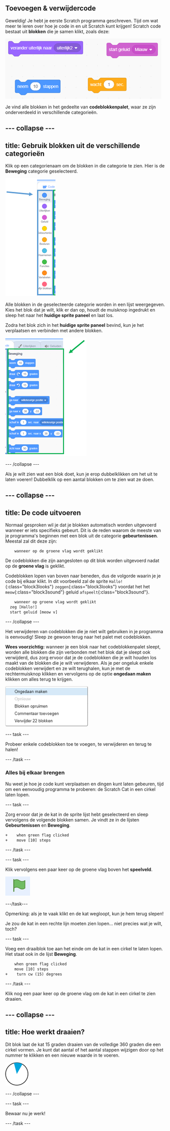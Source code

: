 ## Toevoegen & verwijdercode

Geweldig! Je hebt je eerste Scratch programma geschreven. Tijd om wat meer te leren over hoe je code in en uit Scratch kunt krijgen! Scratch code bestaat uit **blokken** die je samen klikt, zoals deze:

![](images/code1.png)

Je vind alle blokken in het gedeelte van **codeblokkenpalet**, waar ze zijn onderverdeeld in verschillende categorieën.

--- collapse ---
---
title: Gebruik blokken uit de verschillende categorieën
---

Klik op een categorienaam om de blokken in die categorie te zien. Hier is de **Beweging** categorie geselecteerd.

![](images/code2a.png)

Alle blokken in de geselecteerde categorie worden in een lijst weergegeven. Kies het blok dat je wilt, klik er dan op, houdt de muisknop ingedrukt en sleep het naar het **huidige sprite paneel** en laat los.

Zodra het blok zich in het **huidige sprite paneel** bevind, kun je het verplaatsen en verbinden met andere blokken.

![](images/code2b.png)

--- /collapse ---

Als je wilt zien wat een blok doet, kun je erop dubbelklikken om het uit te laten voeren! Dubbelklik op een aantal blokken om te zien wat ze doen.

--- collapse ---
---
title: De code uitvoeren
---

Normaal gesproken wil je dat je blokken automatisch worden uitgevoerd wanneer er iets specifieks gebeurt. Dit is de reden waarom de meeste van je programma's beginnen met een blok uit de categorie **gebeurtenissen**. Meestal zal dit deze zijn:

```blocks3
    wanneer op de groene vlag wordt geklikt
```

De codeblokken die zijn aangesloten op dit blok worden uitgevoerd nadat op de **groene vlag** is geklikt.

Codeblokken lopen van boven naar beneden, dus de volgorde waarin je je code bij elkaar klikt. In dit voorbeeld zal de sprite `Hallo!`{:class="block3looks"} `zeggen`{:class="block3looks"} voordat het het `meow`{:class="block3sound"} geluid `afspeelt`{:class="block3sound"}.


```blocks3
    wanneer op groene vlag wordt geklikt
  zeg [Hallo!]
  start geluid [meow v]
```

--- /collapse ---

Het verwijderen van codeblokken die je niet wilt gebruiken in je programma is eenvoudig! Sleep ze gewoon terug naar het palet met codeblokken.

**Wees voorzichtig:** wanneer je een blok naar het codeblokkenpalet sleept, worden alle blokken die zijn verbonden met het blok dat je sleept ook verwijderd, dus zorg ervoor dat je de codeblokken die je wilt houden los maakt van de blokken die je wilt verwijderen. Als je per ongeluk enkele codeblokken verwijdert en ze wilt terughalen, kun je met de rechtermuisknop klikken en vervolgens op de optie **ongedaan maken** klikken om alles terug te krijgen.

![](images/code6.png)

--- task ---

Probeer enkele codeblokken toe te voegen, te verwijderen en terug te halen!

--- /task ---

### Alles bij elkaar brengen

Nu weet je hoe je code kunt verplaatsen en dingen kunt laten gebeuren, tijd om een eenvoudig programma te proberen: de Scratch Cat in een cirkel laten lopen.

--- task ---

Zorg ervoor dat je de kat in de sprite lijst hebt geselecteerd en sleep vervolgens de volgende blokken samen. Je vindt ze in de lijsten **Gebeurtenissen** en **Beweging**.

```blocks3
+    when green flag clicked
+    move [10] steps
```

--- /task ---

--- task ---

Klik vervolgens een paar keer op de groene vlag boven het **speelveld**.

![](images/code7.png)

---/task---

Opmerking: als je te vaak klikt en de kat wegloopt, kun je hem terug slepen!

Je zou de kat in een rechte lijn moeten zien lopen... niet precies wat je wilt, toch?

--- task ---

Voeg een draaiblok toe aan het einde om de kat in een cirkel te laten lopen. Het staat ook in de lijst **Beweging**.

```blocks3
    when green flag clicked
    move [10] steps
+    turn cw (15) degrees
```

--- /task ---

Klik nog een paar keer op de groene vlag om de kat in een cirkel te zien draaien.

--- collapse ---
---
title: Hoe werkt draaien?
---

Dit blok laat de kat 15 graden draaien van de volledige 360 graden die een cirkel vormen. Je kunt dat aantal of het aantal stappen wijzigen door op het nummer te klikken en een nieuwe waarde in te voeren.

![](images/code9.png)

--- /collapse ---

--- task ---

Bewaar nu je werk!

--- /task ---

